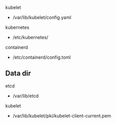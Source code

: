 
kubelet
- /var/lib/kubelet/config.yaml

kubernetes
- /etc/kubernetes/

containerd
- /etc/containerd/config.toml


## Data dir

etcd
- /var/lib/etcd

kubelet
- /var/lib/kubelet/pki/kubelet-client-current.pem